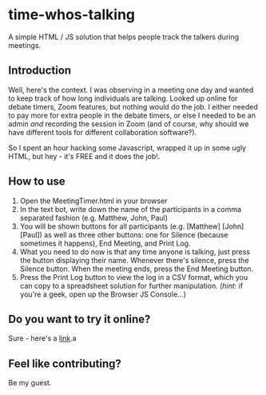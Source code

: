 # time-whos-talking
A simple HTML / JS solution that helps people track the talkers during meetings.

## Introduction
Well, here's the context. I was observing in a meeting one day and wanted to keep track of how long individuals are talking. Looked up online for debate timers, Zoom features, but nothing would do the job. I either needed to pay more for extra people in the debate timers, or else I needed to be an admin *and* recording the session in Zoom (and of course, why should we have different tools for different collaboration software?).

So I spent an hour hacking some Javascript, wrapped it up in some ugly HTML, but hey - it's FREE and it does the job!.

## How to use
1. Open the MeetingTimer.html in your browser
2. In the text bot, write down the name of the participants in a comma separated fashion (e.g. Matthew, John, Paul)
3. You will be shown buttons for all participants (e.g. [Matthew] [John] [Paul]) as well as three other buttons: one for Silence (because sometimes it happens), End Meeting, and Print Log.
4. What you need to do now is that any time anyone is talking, just press the button displaying their name. Whenever there's silence, press the Silence button. When the meeting ends, press the End Meeting button.
5. Press the Print Log button to view the log in a CSV format, which you can copy to a spreadsheet solution for further manipulation. (*hint*: if you're a geek, open up the Browser JS Console...)

## Do you want to try it online?
Sure - here's a [link](https://rawcdn.githack.com/maqqju/time-whos-talking/030c1d7d12f95c24a3e7b40bb2ea2b9566711fa3/MeetingTimer.html).a

## Feel like contributing?
Be my guest.
